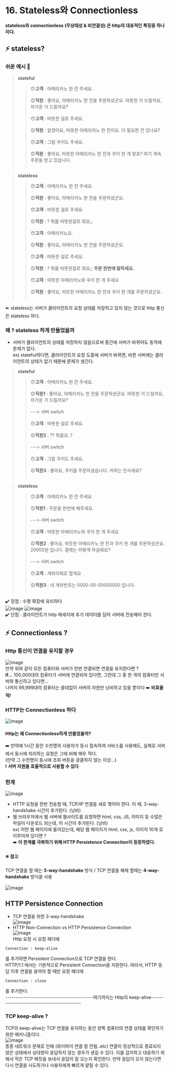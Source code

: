 # 16. Stateless와 Connectionless 

<b>stateless와 connectionless (무상태성 & 비연결성) 은 http의 대표적인 특징중 하나이다. </b>

## ⚡️ stateless? 

### 쉬운 예시 🧐
> <b>stateful</b>
> > :hushed:**고객** : 아메리카노 한 잔 주세요. <br><br>
:blush:**직원** : 좋아요, 아메리카노 한 잔을 주문하셨군요. 따뜻한 거 드릴까요, 차가운 거 드릴까요? <br><br>
:hushed:**고객** : 따뜻한 걸로 주세요. <br><br>
:blush:**직원** : 알겠어요, 따뜻한 아메리카노 한 잔이요. 더 필요한 건 있나요? <br><br>
:hushed:**고객** : 그럼 쿠키도 주세요. <br><br>
:blush:**직원** : 좋아요, 따뜻한 아메리카노 한 잔과 쿠키 한 개 맞죠? 여기 계속 주문을 받고 있습니다. <br><br>

> <b>stateless</b>
> > :hushed:**고객** : 아메리카노 한 잔 주세요. <br><br>
:blush:**직원** : 좋아요, 아메리카노 한 잔을 주문하셨군요. <br><br>
:hushed:**고객** : 따뜻한 걸로 주세요. <br><br>
:blush:**직원** : ? 뭐를 따뜻한걸로 줘요;;<br><br>
:hushed:**고객** : 아메리카노요. <br><br>
:blush:**직원** : 좋아요, 아메리카노 한 잔을 주문하셨군요. <br><br>
:hushed:**고객** : 따뜻한 걸로 주세요. <br><br>
:blush:**직원** : ? 뭐를 따뜻한걸로 줘요;; <b>주문 한번에 말하세요.</b><br><br>
:hushed:**고객** : 따뜻한 아메리카노와 쿠키 한 개 주세요 <br><br>
:blush:**직원** : 좋아요, 따듯한 아메리카노 한 잔과 쿠키 한 개를 주문하셨군요. <br><br>

:fast_forward: stateless는 서버가 클라이언트의 요청 상태를 저장하고 있지 않는 것으로 http 통신은 stateless 하다.

### 왜 ? stateless 하게 만들었을까 
- 서버가 클라이언트의 상태를 저장하지 않음으로써 중간에 서버가 바뀌어도 동작에 문제가 없다. <br>
ex) stateful하다면, 클라이언트의 요청 도중에 서버가 바뀌면, 바뀐 서버에는 클라이언트의 상태가 없기 때문에 문제가 생긴다.

> <b>stateful</b>
> > :hushed:**고객** : 아메리카노 한 잔 주세요. <br><br>
:blush:**직원1** : 좋아요, 아메리카노 한 잔을 주문하셨군요. 따뜻한 거 드릴까요, 차가운 거 드릴까요? <br><br>
---> 서버 switch <br><br>
:hushed:**고객** : 따뜻한 걸로 주세요. <br><br>
:blush:**직원2** : ?? 뭐를요..?<br><br>
---> 서버 switch <br><br>
:hushed:**고객** : 그럼 쿠키도 주세요. <br><br>
:blush:**직원3** : 좋아요, 쿠키를 주문하셨습니다. 커피는 안사세요?<br><br>

> <b>stateless</b>
> > :hushed:**고객** : 아메리카노 한 잔 주세요. <br><br>
:blush:**직원1** : 주문을 한번에 해주세요. <br><br>
---> 서버 switch <br><br>
:hushed:**고객** : 따뜻한 아메리카노와 쿠키 한 개 주세요 <br><br>
:blush:**직원2** : 좋아요, 따듯한 아메리카노 한 잔과 쿠키 한 개를 주문하셨군요. 20000원 입니다. 결제는 어떻게 하실래요?<br><br>
---> 서버 switch <br><br>
:hushed:**고객** : 계좌이체로 할게요 <br><br>
:blush:**직원3** : 네 계좌번호는 0000-00-00000000 입니다. <br><br>

:heavy_check_mark: 장점 : 수평 확장에 유리하다 <br>
![image](https://github.com/kksshh0612/cs_study/assets/81570533/2140d130-8ffa-429b-9bc8-d95adc942813)
![image](https://github.com/kksshh0612/cs_study/assets/81570533/c1a7916e-fe86-46d4-98d9-150a414b4740) <br>
:heavy_check_mark: 단점 : 클라이언트가 http 메세지에 추가 데이터를 담아 서버에 전송해야 한다.  <br>

## ⚡️ Connectionless ? 

### Http 통신이 연결을 유지할 경우 
![image](https://github.com/kksshh0612/cs_study/assets/81570533/f944167a-93f6-4f1f-b653-b3ab1024028e) <br>
만약 위와 같이 모든 컴퓨터와 서버가 한번 연결되면 연결을 유지한다면 ? <br>
<b>if...</b> 100,000대의 컴퓨터가 서버에 연결되어 있다면, 그런데 그 중 한 개의 컴퓨터만 서버와 통신하고 있다면...<br>
나머지 99,999대의 컴퓨터는 쓸데없이 서버의 자원만 낭비하고 있을 뿐이다 :arrow_right: <b>비효율적!</b>

### HTTP는 Connectionless 하다
![image](https://github.com/kksshh0612/cs_study/assets/81570533/6e8466fe-ac23-42c0-a3b5-055cfd8a7aa8) <br>
#### Http는 왜 Connectionless하게 만들었을까? <br>
:arrow_right: 만약에 1시간 동안 수천명의 사용자가 동시 접속하여 서비스를 사용해도, 실제로 서버에서 동시에 처리하는 요청은 그에 비해 매우 적다. <br>
(만약 그 수천명이 동시에 조회 버튼을 광클하지 않는 이상...) <br>
:heavy_exclamation_mark: <b>서버 자원을 효율적으로 사용할 수 있다</b>

### 한계 
![image](https://github.com/kksshh0612/cs_study/assets/81570533/98861a92-2f78-480a-b74f-3b989635215c) <br>
- HTTP 요청을 한번 전송할 때, TCP/IP 연결을 새로 맺어야 한다. 이 때, 3-way-handshake 시간이 추가된다. (낭비) <br>
- 웹 브라우저에서 웹 서버에 웹사이트를 요청하면 html, css, JS, 이미지 등 수많은 파일이 다운로드 되는데, 이 시간이 추가된다. (낭비)
  <br>
ex) 어떤 웹 페이지에 들어갔는데, 해당 웹 페이지가 html, css, js, 이미지 10개 로 이루어져 있다면 ? <br>
:arrow_right: <b>이 한계를 극복하기 위해 HTTP Persistence Connection이 등장하였다.</b>

#### :eight_spoked_asterisk: 참고 
TCP 연결을 할 때는 <b>3-way-handshake</b> 방식 / TCP 연결을 해제 할때는 <b>4-way-handshake</b> 방식을 사용 <br><br>
![image](https://github.com/kksshh0612/cs_study/assets/81570533/bee7c423-5694-418b-a983-513acf26f047)


## HTTP Persistence Connection 
- TCP 연결을 위한 3-way-handshake <br>
![image](https://github.com/kksshh0612/cs_study/assets/81570533/7cee6a67-ca28-47f8-b567-b60b49afe756) <br>
- HTTP Non-Connection vs HTTP Persistence Connection <br>
![image](https://github.com/kksshh0612/cs_study/assets/81570533/3ae6130c-4292-4d80-a579-05899356306e) <br>
Http 요청 시 요청 헤더에 
```
Connection : keep-alive
```
를 추가하면 Persistent Connection으로 TCP 연결을 한다. <br>
HTTP/1.1 에서는 기본적으로 Persistent Connection을 지원한다. 따라서, HTTP 응답 이후 연결을 끊어야 할 때만 요청 헤더에 
```
Connection : close
```
를 추가한다. <br>
-------------------------------------------여기까지는 Http의 keep-alive-------------------------------------------
### TCP keep-alive ?
TCP의 keep-alive는 TCP 연결을 유지하는 동안 양쪽 컴퓨터의 연결 상태를 확인하기 위한 매커니즘이다. <br>
![image](https://github.com/kksshh0612/cs_study/assets/81570533/48c202f1-ec82-432f-b157-24b055d70ba8) <br>
종종 네트워크 문제로 인해 (와이파이 연결 잘 안됨..etc) 연결이 정상적으로 종료되지 않은 상태에서 상대방이 응답하지 않는 경우가 생길 수 있다. 이를 감지하고 대응하기 위해서 작은 TCP 패킷을 보내서 응답이 잘 오는지 확인한다. 만약 응답이 오지 않는다면 다시 연결을 시도하거나 사용자에게 빠르게 알릴 수 있다. 
